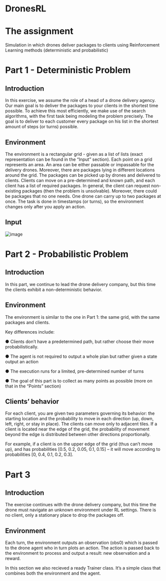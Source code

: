 # DronesRL

# The assignment
Simulation in which drones deliver packages to clients using Reinforcement Learning methods (deterministic and probabilistic)

# Part 1 - Deterministic Problem

## Introduction

In this exercise, we assume the role of a head of a drone delivery agency. Our main goal is to
deliver the packages to your clients in the shortest time possible. To achieve this most efficiently,
we make use of the search algorithms, with the first task being modeling
the problem precisely. The goal is to deliver to each customer every package on his list in the shortest amount of
steps (or turns) possible.

## Environment

The environment is a rectangular grid - given as a list of lists (exact representation can be found
in the “Input” section). Each point on a grid represents an area. An area can be either passable
or impassable for the delivery drones. Moreover, there are packages lying in different locations
around the grid. The packages can be picked up by drones and delivered to clients.
Clients can move on a pre-determined and known path, and each client has a list of required
packages. In general, the client can request non-existing packages (then the problem is
unsolvable). Moreover, there could be packages that no one needs. One drone can carry up to
two packages at once.
The task is done in timestamps (or turns), so the environment changes only after you apply an
action.

## Input 

![image](https://user-images.githubusercontent.com/80041689/178791974-8b1592d0-6c24-44e7-b4a6-22035fe66587.png)

# Part 2 - Probabilistic Problem

## Introduction

In this part, we continue to lead the drone delivery company, but this time the clients
exhibit a non-deterministic behavior.

## Environment
The environment is similar to the one in Part 1: the same grid, with the same packages and
clients.

Key differences include:

● Clients don’t have a predetermined path, but rather choose their move probabilistically.

● The agent is not required to output a whole plan but rather given a state output an action

● The execution runs for a limited, pre-determined number of turns

● The goal of this part is to collect as many points as possible (more on that in the
“Points” section)

## Clients’ behavior

For each client, you are given two parameters governing its behavior: the starting location and
the probability to move in each direction (up, down, left, right, or stay in place). The clients can
move only to adjacent tiles. If a client is located near the edge of the grid, the probability of
movement beyond the edge is distributed between other directions proportionally. 

For example, if a client is on the upper edge of the grid (thus can’t move up), and has probabilities [0.5, 0.2,
0.05, 0.1, 0.15] – it will move according to probabilities [0, 0.4, 0.1, 0.2, 0.3].

# Part 3 

## Introduction

The exercise continues with the drone delivery company, but this time the drone must navigate
an unknown environment under RL settings. There is no client, only a stationary place to drop
the packages off.

## Environment

Each turn, the environment outputs an observation (obs0) which is passed to the drone agent
who in turn plots an action. The action is passed back to the environment to process and output
a result: new observation and a reward.

In this section we also recieved a ready Trainer class. It’s a simple class that combines both the
environment and the agent.
